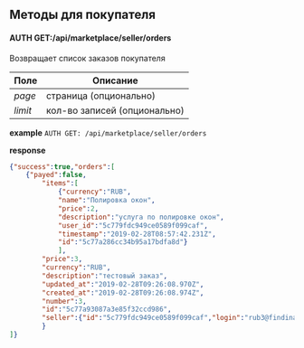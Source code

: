 ## Методы для покупателя

#### AUTH GET:/api/marketplace/seller/orders
Возвращает список заказов покупателя

Поле | Описание
--- | ---
_page_| страница (опционально)
_limit_| кол-во записей (опционально)

**example** `AUTH GET: /api/marketplace/seller/orders`

**response**
```json
{"success":true,"orders":[
    {"payed":false,
        "items":[
            {"currency":"RUB",
            "name":"Полировка окон",
            "price":2,
            "description":"услуга по полировке окон",
            "user_id":"5c779fdc949ce0589f099caf",
            "timestamp":"2019-02-28T08:57:42.231Z",
            "id":"5c77a286cc34b95a17bdfa8d"}
            ],
        "price":3,
        "currency":"RUB",
        "description":"тестовый заказ",
        "updated_at":"2019-02-28T09:26:08.970Z",
        "created_at":"2019-02-28T09:26:08.974Z",
        "number":3,
        "id":"5c77a93087a3e85f32ccd986",
        "seller":{"id":"5c779fdc949ce0589f099caf","login":"rub3@findinamika.com"}
        }
]}
```


